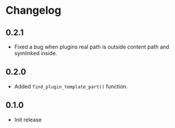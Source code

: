 # Changelog

## 0.2.1
- Fixed a bug when plugins real path is outside content path and symlinked inside.

## 0.2.0
- Added `find_plugin_template_part()` function.

## 0.1.0
- Init release
